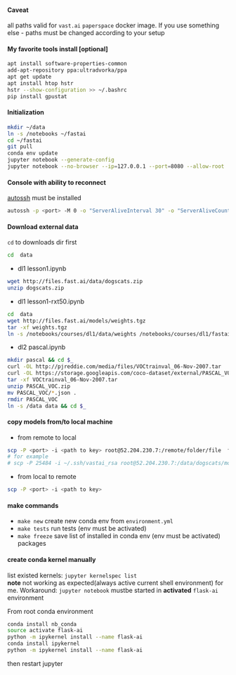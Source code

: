 #### Caveat
all paths valid for `vast.ai` `paperspace` docker image. If you use something else - paths must be changed according to your setup

#### My favorite tools install [optional]

```bash
apt install software-properties-common
add-apt-repository ppa:ultradvorka/ppa
apt get update
apt install htop hstr
hstr --show-configuration >> ~/.bashrc
pip install gpustat
```
#### Initialization

```bash
mkdir ~/data
ln -s /notebooks ~/fastai
cd ~/fastai
git pull
conda env update
jupyter notebook --generate-config
jupyter notebook --no-browser --ip=127.0.0.1 --port=8080 --allow-root
```

#### Console with ability to reconnect
[autossh](https://www.everythingcli.org/ssh-tunnelling-for-fun-and-profit-autossh/) must be installed
```bash
autossh -p <port> -M 0 -o "ServerAliveInterval 30" -o "ServerAliveCountMax 3" -L 8080:localhost:8080 root@<ip>
```

#### Download external data
`cd` to downloads dir first
```bash
cd  data
```
* dl1 lesson1.ipynb
```bash
wget http://files.fast.ai/data/dogscats.zip
unzip dogscats.zip
```
* dl1 lesson1-rxt50.ipynb
```bash
cd  data
wget http://files.fast.ai/models/weights.tgz
tar -xf weights.tgz
ln -s /notebooks/courses/dl1/data/weights /notebooks/courses/dl1/fastai/weights
```
* dl2 pascal.ipynb
```bash
mkdir pascal && cd $_
curl -OL http://pjreddie.com/media/files/VOCtrainval_06-Nov-2007.tar
curl -OL https://storage.googleapis.com/coco-dataset/external/PASCAL_VOC.zip
tar -xf VOCtrainval_06-Nov-2007.tar
unzip PASCAL_VOC.zip
mv PASCAL_VOC/*.json .
rmdir PASCAL_VOC
ln -s /data data && cd $_
```

#### copy models from/to local machine

* from remote to local
```bash
scp -P <port> -i <path to key> root@52.204.230.7:/remote/folder/file  file
# for example
# scp -P 25484 -i ~/.ssh/vastai_rsa root@52.204.230.7:/data/dogscats/models/lession1-resnet34-2.pth lession1-resnet34-2.pth
```
* from local to remote
```bash
scp -P <port> -i <path to key>
```

#### make commands
* `make new` create new conda env from `environment.yml`
* `make tests` run tests (env must be activated)
* `make freeze` save list of installed in conda env (env must be activated) packages


#### create conda kernel manually
list existed kernels: `jupyter kernelspec list`  
**note** not working as expected(always active current shell environment) for me. Workaround: `jupyter notebook` mustbe started in **activated** `flask-ai` environment

From root conda environment
```bash
conda install nb_conda
source activate flask-ai
python -m ipykernel install --name flask-ai
conda install ipykernel
python -m ipykernel install --name flask-ai
```
then restart jupyter  

